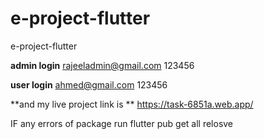 # e-project-flutter
e-project-flutter


**admin login**
rajeeladmin@gmail.com
123456

**user login**
ahmed@gmail.com
123456


**and my live project link is **
https://task-6851a.web.app/


IF any errors of package run flutter pub get all relosve 


